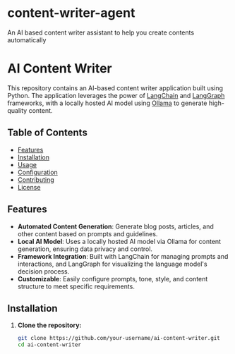 # content-writer-agent
An AI based content writer assistant to help you create contents automatically

# AI Content Writer

This repository contains an AI-based content writer application built using Python. The application leverages the power of [LangChain](https://github.com/hwchase17/langchain) and [LangGraph](https://github.com/langgraph/langgraph) frameworks, with a locally hosted AI model using [Ollama](https://ollama.com/) to generate high-quality content.

## Table of Contents

- [Features](#features)
- [Installation](#installation)
- [Usage](#usage)
- [Configuration](#configuration)
- [Contributing](#contributing)
- [License](#license)

## Features

- **Automated Content Generation**: Generate blog posts, articles, and other content based on prompts and guidelines.
- **Local AI Model**: Uses a locally hosted AI model via Ollama for content generation, ensuring data privacy and control.
- **Framework Integration**: Built with LangChain for managing prompts and interactions, and LangGraph for visualizing the language model's decision process.
- **Customizable**: Easily configure prompts, tone, style, and content structure to meet specific requirements.

## Installation

1. **Clone the repository:**
   ```bash
   git clone https://github.com/your-username/ai-content-writer.git
   cd ai-content-writer

